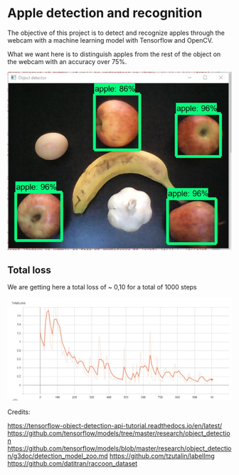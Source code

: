 # Apple detection and recognition

The objective of this project is to detect and recognize apples through the webcam with a machine learning model with Tensorflow and OpenCV.

What we want here is to distinguish apples from the rest of the object on the webcam with an accuracy over 75%.

![alt text](https://github.com/johntcha/object_detection_tensorflow/blob/master/apple_recognition.JPG?raw=true)

## Total loss

We are getting here a total loss of ~ 0,10 for a total of 1000 steps

![alt text](https://github.com/johntcha/object_detection_tensorflow/blob/master/total_loss.JPG?raw=true)

Credits:

https://tensorflow-object-detection-api-tutorial.readthedocs.io/en/latest/
https://github.com/tensorflow/models/tree/master/research/object_detection
https://github.com/tensorflow/models/blob/master/research/object_detection/g3doc/detection_model_zoo.md
https://github.com/tzutalin/labelImg
https://github.com/datitran/raccoon_dataset
